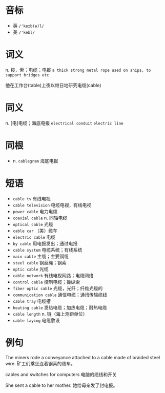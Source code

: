 # 音标

- 英 `/'keɪb(ə)l/`
- 美 `/'kebl/`

# 词义

n. 缆，索；电缆；电报
`a thick strong metal rope used on ships, to support bridges etc`



他在工作台(table)上夜以继日地研究电缆(cable)

# 同义

n. [电]电缆；海底电报
`electrical conduit` `electric line`

# 同根

- n. `cablegram` 海底电报

# 短语

- `cable tv` 有线电视
- `cable television` 电缆电视，有线电视
- `power cable` 电力电缆
- `coaxial cable` n. 同轴电缆
- `optical cable` 光缆
- `cable car` （美）缆车
- `electric cable` 电缆
- `by cable` 用电报发出；通过电报
- `cable system` 电缆系统；有线系统
- `main cable` 主缆；主要钢缆
- `steel cable` 钢丝绳；钢索
- `optic cable` 光缆
- `cable network` 有线电视网路；电缆网络
- `control cable` 控制电缆；操纵索
- `fiber optic cable` 光缆，光纤；纤维光缆的
- `communication cable` 通信电缆；通讯传输缆线
- `cable tray` 电缆槽
- `heating cable` 发热电缆；加热电缆；耐热电缆
- `cable length` n. 链（海上测距单位）
- `cable laying` 电缆敷设

# 例句

The miners rode a conveyance attached to a cable made of braided steel wire.
矿工们乘坐连着钢索的缆车。

cables and switches for computers
电脑的缆线和开关

She sent a cable to her mother.
她给母亲发了封电报。


